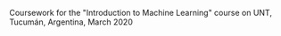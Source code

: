 Coursework for the "Introduction to Machine Learning" course on UNT, Tucumán, Argentina, March 2020
